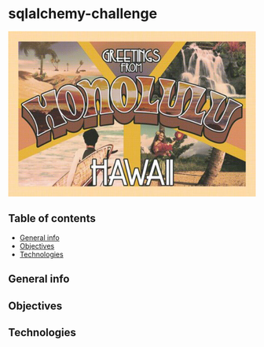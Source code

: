 # sqlalchemy-challenge

![alt text](Images/honolulu_postcard.jpg)

## Table of contents
* [General info](#general-info)
* [Objectives](#objectives)
* [Technologies](#technologies)

## General info
## Objectives
## Technologies